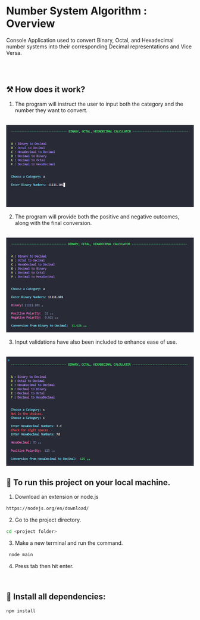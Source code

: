 # Number System Algorithm : Overview
Console Application used to convert Binary, Octal, and Hexadecimal number systems into their corresponding Decimal representations and Vice Versa.

<br>
<br>

## ⚒ How does it work?

1. The program will instruct the user to input both the category and the number they want to convert.

<br>

<img src='https://github.com/robin-dc/Number-System-Algorithm/blob/main/assets/numsystem_preview1.png'>

<br>

2. The program will provide both the positive and negative outcomes, along with the final conversion.

<br>

<img src='https://github.com/robin-dc/Number-System-Algorithm/blob/main/assets/numsystem_preview2.png'>

<br>

3. Input validations have also been included to enhance ease of use.

<br>

<img src='https://github.com/robin-dc/Number-System-Algorithm/blob/main/assets/numsystem_preview3.png'>

<br>

## 🚀 To run this project on your local machine.

1. Download an extension or node.js
```sh
https://nodejs.org/en/download/
```
2. Go to the project directory.
```sh
cd <project folder>
```
3. Make a new terminal and run the command.
```sh
 node main
 ```
4. Press tab then hit enter.

<br>

## 📍 Install all dependencies:
```sh
npm install
```
